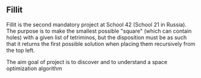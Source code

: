 ## Fillit 

Fillit is the second mandatory project at School 42 (School 21 in Russia). The purpose is to make the smallest possible "square" (which can contain holes) with a given list of tetriminos, but the disposition must be as such that it returns the first possible solution when placing them recursively from the top left.

The aim goal of project is to discover and to understand a space optimization algorithm
